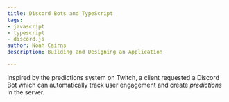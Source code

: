 ```yaml
---
title: Discord Bots and TypeScript
tags:
- javascript
- typescript
- discord.js
author: Noah Cairns
description: Building and Designing an Application

---
```

Inspired by the predictions system on Twitch, a client requested a Discord Bot which can automatically track user engagement and create _predictions_ in the server. 